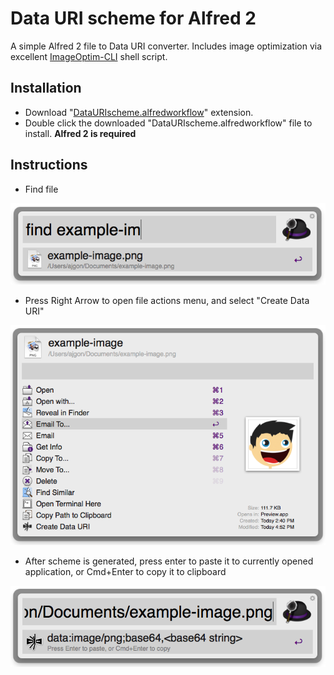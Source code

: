 Data URI scheme for Alfred 2
============

A simple Alfred 2 file to Data URI converter. Includes image optimization via excellent [ImageOptim-CLI](https://github.com/JamieMason/ImageOptim-CLI) shell script.


Installation
----------------

- Download "[DataURIscheme.alfredworkflow](https://github.com/ajgon/alfred2-datauri/blob/master/DataURIscheme.alfredworkflow?raw=true)" extension.
- Double click the downloaded "DataURIscheme.alfredworkflow" file to install. **Alfred 2 is required**


Instructions
----------------

- Find file

![Find file](https://github.com/ajgon/alfred2-datauri/blob/master/assets/step1.png?raw=true)

- Press Right Arrow to open file actions menu, and select "Create Data URI"

![Select Create Data URI](https://github.com/ajgon/alfred2-datauri/blob/master/assets/step2.png?raw=true)

- After scheme is generated, press enter to paste it to currently opened application, or Cmd+Enter to copy it to clipboard

![Either copy or paste given result](https://github.com/ajgon/alfred2-datauri/blob/master/assets/step3.png?raw=true)

